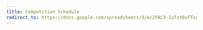 ```yaml
---
title: Competition Schedule
redirect_to: https://docs.google.com/spreadsheets/d/e/2PACX-1vTztBvFTsgyn0iwJrSjXFTha_LFcZwIvFcmSD-tOSe7HqDOw_2xUk7CEsdKwjE2X6nBRQMfurapOQJ-/pubhtml?gid=1423640875&single=true
---
```

